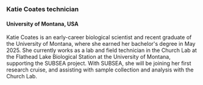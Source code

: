 ### **Katie Coates** technician
#### University of Montana, USA

Katie Coates is an early-career biological scientist and recent graduate of the University of Montana, where she earned her bachelor's degree in May 2025. She currently works as a lab and field technician in the Church Lab at the Flathead Lake Biological Station at the University of Montana, supporting the SUBSEA project. With SUBSEA, she will be joining her first research cruise, and assisting with sample collection and analysis with the Church Lab.